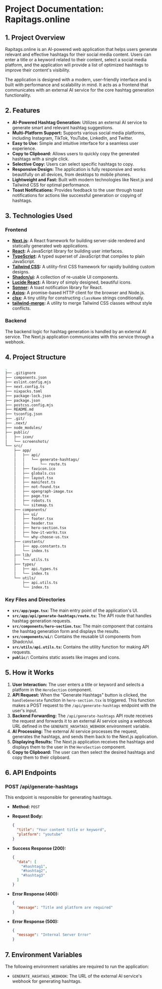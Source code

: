 
# Project Documentation: Rapitags.online

## 1. Project Overview

Rapitags.online is an AI-powered web application that helps users generate relevant and effective hashtags for their social media content. Users can enter a title or a keyword related to their content, select a social media platform, and the application will provide a list of optimized hashtags to improve their content's visibility.

The application is designed with a modern, user-friendly interface and is built with performance and scalability in mind. It acts as a frontend that communicates with an external AI service for the core hashtag generation functionality.

## 2. Features

* **AI-Powered Hashtag Generation:** Utilizes an external AI service to generate smart and relevant hashtag suggestions.
* **Multi-Platform Support:** Supports various social media platforms, including Instagram, TikTok, YouTube, LinkedIn, and Twitter.
* **Easy to Use:** Simple and intuitive interface for a seamless user experience.
* **Copy to Clipboard:** Allows users to quickly copy the generated hashtags with a single click.
* **Selective Copy:** Users can select specific hashtags to copy.
* **Responsive Design:** The application is fully responsive and works beautifully on all devices, from desktops to mobile phones.
* **Lightweight and Fast:** Built with modern technologies like Next.js and Tailwind CSS for optimal performance.
* **Toast Notifications:** Provides feedback to the user through toast notifications for actions like successful generation or copying of hashtags.

## 3. Technologies Used

### Frontend

* **[Next.js](https://nextjs.org/):** A React framework for building server-side rendered and statically generated web applications.
* **[React](https://reactjs.org/):** A JavaScript library for building user interfaces.
* **[TypeScript](https://www.typescriptlang.org/):** A typed superset of JavaScript that compiles to plain JavaScript.
* **[Tailwind CSS](https://tailwindcss.com/):** A utility-first CSS framework for rapidly building custom designs.
* **[Shadcn/ui](https://ui.shadcn.com/):** A collection of re-usable UI components.
* **[Lucide React](https://lucide.dev/):** A library of simply designed, beautiful icons.
* **[Sonner](https://sonner.emilkowal.ski/):** A toast notification library for React.
* **[Axios](https://axios-http.com/):** A promise-based HTTP client for the browser and Node.js.
* **[clsx](https://github.com/lukeed/clsx):** A tiny utility for constructing `className` strings conditionally.
* **[tailwind-merge](https://github.com/dcastil/tailwind-merge):** A utility to merge Tailwind CSS classes without style conflicts.

### Backend

The backend logic for hashtag generation is handled by an external AI service. The Next.js application communicates with this service through a webhook.

## 4. Project Structure

```bash
.
├── .gitignore
├── components.json
├── eslint.config.mjs
├── next.config.ts
├── nixpacks.toml
├── package-lock.json
├── package.json
├── postcss.config.mjs
├── README.md
├── tsconfig.json
├── .git/
├── .next/
├── node_modules/
├── public/
│   ├── icon/
│   └── screenshots/
└── src/
    ├── app/
    │   ├── api/
    │   │   └── generate-hashtags/
    │   │       └── route.ts
    │   ├── favicon.ico
    │   ├── globals.css
    │   ├── layout.tsx
    │   ├── manifest.ts
    │   ├── not-found.tsx
    │   ├── opengraph-image.tsx
    │   ├── page.tsx
    │   ├── robots.ts
    │   └── sitemap.ts
    ├── components/
    │   ├── ui/
    │   ├── footer.tsx
    │   ├── header.tsx
    │   ├── hero-section.tsx
    │   ├── how-it-works.tsx
    │   └── why-choose-us.tsx
    ├── constants/
    │   ├── app.constants.ts
    │   └── index.ts
    ├── lib/
    │   └── utils.ts
    ├── types/
    │   ├── api.types.ts
    │   └── index.ts
    └── utils/
        ├── api.utils.ts
        └── index.ts
```

### Key Files and Directories

* **`src/app/page.tsx`:** The main entry point of the application's UI.
* **`src/app/api/generate-hashtags/route.ts`:** The API route that handles hashtag generation requests.
* **`src/components/hero-section.tsx`:** The main component that contains the hashtag generation form and displays the results.
* **`src/components/ui/`:** Contains the reusable UI components from Shadcn/ui.
* **`src/utils/api.utils.ts`:** Contains the utility function for making API requests.
* **`public/`:** Contains static assets like images and icons.

## 5. How it Works

1. **User Interaction:** The user enters a title or keyword and selects a platform in the `HeroSection` component.
2. **API Request:** When the "Generate Hashtags" button is clicked, the `handleGenerate` function in `hero-section.tsx` is triggered. This function makes a POST request to the `/api/generate-hashtags` endpoint with the user's input.
3. **Backend Forwarding:** The `/api/generate-hashtags` API route receives the request and forwards it to an external AI service using a webhook URL defined in the `GENERATE_HASHTAGS_WEBHOOK` environment variable.
4. **AI Processing:** The external AI service processes the request, generates the hashtags, and sends them back to the Next.js application.
5. **Displaying Results:** The Next.js application receives the hashtags and displays them to the user in the `HeroSection` component.
6. **Copy to Clipboard:** The user can then select the desired hashtags and copy them to their clipboard.

## 6. API Endpoints

### POST /api/generate-hashtags

This endpoint is responsible for generating hashtags.

* **Method:** `POST`
* **Request Body:**

    ```json
    {
      "title": "Your content title or keyword",
      "platform": "youtube"
    }
    ```

* **Success Response (200):**

    ```json
    {
      "data": [
        "#hashtag1",
        "#hashtag2",
        "#hashtag3"
      ]
    }
    ```

* **Error Response (400):**

    ```json
    {
      "message": "Title and platform are required"
    }
    ```

* **Error Response (500):**

    ```json
    {
      "message": "Internal Server Error"
    }
    ```

## 7. Environment Variables

The following environment variables are required to run the application:

* `GENERATE_HASHTAGS_WEBHOOK`: The URL of the external AI service's webhook for generating hashtags.
